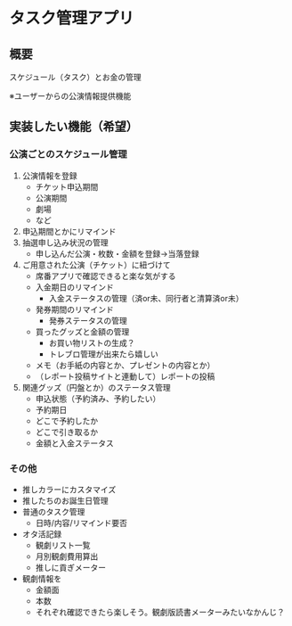 # タスク管理アプリ

## 概要

スケジュール（タスク）とお金の管理

※ユーザーからの公演情報提供機能

## 実装したい機能（希望）

### 公演ごとのスケジュール管理

1. 公演情報を登録
    - チケット申込期間
    - 公演期間
    - 劇場
    - など
2. 申込期間とかにリマインド
3. 抽選申し込み状況の管理
    - 申し込んだ公演・枚数・金額を登録→当落登録
4. ご用意された公演（チケット）に紐づけて
    - 席番アプリで確認できると楽な気がする
    - 入金期日のリマインド
        - 入金ステータスの管理（済or未、同行者と清算済or未）
    - 発券期間のリマインド
        - 発券ステータスの管理
    - 買ったグッズと金額の管理
        - お買い物リストの生成？
        - トレブロ管理が出来たら嬉しい
    - メモ（お手紙の内容とか、プレゼントの内容とか）
    - （レポート投稿サイトと連動して）レポートの投稿
5. 関連グッズ（円盤とか）のステータス管理
    - 申込状態（予約済み、予約したい）
    - 予約期日
    - どこで予約したか
    - どこで引き取るか
    - 金額と入金ステータス

### その他

- 推しカラーにカスタマイズ
- 推したちのお誕生日管理
- 普通のタスク管理
    - 日時/内容/リマインド要否
- オタ活記録
    - 観劇リスト一覧
    - 月別観劇費用算出
    - 推しに貢ぎメーター
- 観劇情報を
    - 金額面
    - 本数
    - それぞれ確認できたら楽しそう。観劇版読書メーターみたいなかんじ？
